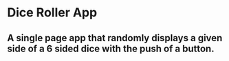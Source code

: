 # Dice Roller App



## A single page app that randomly displays a given side of a 6 sided dice with the push of a button.
